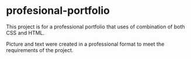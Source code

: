 # profesional-portfolio
This project is for a professional portfolio that uses of combination of both CSS and HTML. 

Picture and text were created in a professional format to meet the requirements of the project. 